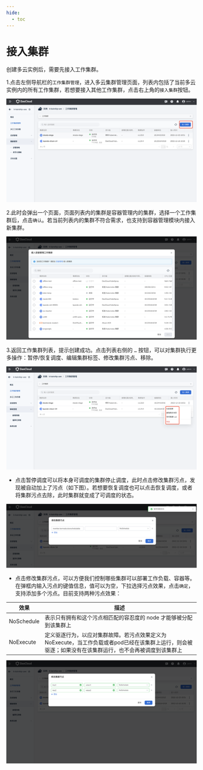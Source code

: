 ```yaml
---
hide:
  - toc
---
```


# 接入集群

创建多云实例后，需要先接入工作集群。

1.点击左侧导航栏的`工作集群管理`，进入多云集群管理页面，列表内包括了当前多云实例内的所有工作集群，若想要接入其他工作集群，点击右上角的`接入集群`按钮。

![image-20221226171057868](../images/joincluster01.png)

2.此时会弹出一个页面，页面列表内的集群是容器管理内的集群，选择一个工作集群后，点击`确认`。若当前列表内的集群不符合需求，也支持到容器管理模块内接入新集群。

![image-20221226171206460](../images/joincluster02.png)

3.返回工作集群列表，提示创建成功。点击列表右侧的 `…` 按钮，可以对集群执行更多操作：暂停/恢复调度、编辑集群标签、修改集群污点、移除。

![image-20221226171348955](../images/joincluster03.png)

- 点击暂停调度可以将本身可调度的集群停止调度，此时点击修改集群污点，发现被自动加上了污点（如下图）。若想要恢复调度也可以点击恢复调度，或者将集群污点去除，此时集群就变成了可调度的状态。

![image-20221226171330330](../images/joincluster04.png)

- 点击修改集群污点，可以方便我们控制哪些集群可以部署工作负载、容器等。在弹框内输入污点的键值信息，值可以为空，下拉选择污点效果，点击`确定`，支持添加多个污点。目前支持两种污点效果：

| 效果       | 描述                                                         |
| ---------- | ------------------------------------------------------------ |
| NoSchedule | 表示只有拥有和这个污点相匹配的容忍度的 node 才能够被分配到该集群上 |
| NoExecute  | 定义驱逐行为，以应对集群故障。若污点效果定义为 NoExecute，当工作负载或者pod已经在该集群上运行，则会被驱逐；如果没有在该集群运行，也不会再被调度到该集群上 |

![image-20221226172840252](../images/joincluster05.png)

